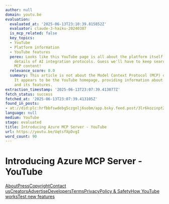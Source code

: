 ```yaml
---
author: null
domain: youtu.be
evaluation:
  evaluated_at: '2025-06-13T23:10:39.815852Z'
  evaluator: claude-3-haiku-20240307
  is_mcp_related: false
  key_topics:
  - YouTube
  - Platform information
  - YouTube features
  perex: Looks like this YouTube page is all about the platform itself, not the juicy
    details of AI integration protocols. Guess we'll have to keep searching for that
    MCP content!
  relevance_score: 0.0
  summary: This article is not about the Model Context Protocol (MCP) or AI tool integration.
    It appears to be the YouTube homepage, providing information about the platform
    and its features.
extraction_timestamp: '2025-06-13T23:07:39.413077Z'
fetch_status: success
fetched_at: '2025-06-13T23:07:39.413105Z'
found_in_posts:
- at://did:plc:hrfbbfswdebg5czgnlj6sobm/app.bsky.feed.post/3lr6kozinpt23
language: null
medium: YouTube
stage: evaluated
title: Introducing Azure MCP Server - YouTube
url: https://youtu.be/UqtsfXpDvgI
word_count: 90
---
```


# Introducing Azure MCP Server - YouTube

[About](https://www.youtube.com/about/)[Press](https://www.youtube.com/about/press/)[Copyright](https://www.youtube.com/about/copyright/)[Contact us](/t/contact_us/)[Creators](https://www.youtube.com/creators/)[Advertise](https://www.youtube.com/ads/)[Developers](https://developers.google.com/youtube)[Terms](/t/terms)[Privacy](/t/privacy)[Policy & Safety](https://www.youtube.com/about/policies/)[How YouTube works](https://www.youtube.com/howyoutubeworks?utm_campaign=ytgen&utm_source=ythp&utm_medium=LeftNav&utm_content=txt&u=https%3A%2F%2Fwww.youtube.com%2Fhowyoutubeworks%3Futm_source%3Dythp%26utm_medium%3DLeftNav%26utm_campaign%3Dytgen)[Test new features](/new)